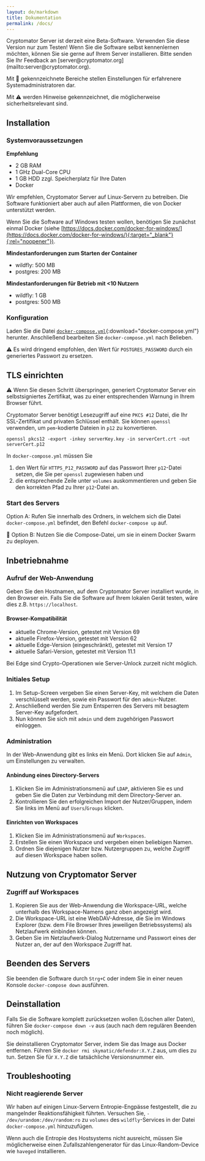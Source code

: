 ```yaml
---
layout: de/markdown
title: Dokumentation
permalink: /docs/
---
```

<p class="lead" markdown="1">Cryptomator Server ist derzeit eine Beta-Software. Verwenden Sie diese Version nur zum Testen! Wenn Sie die Software selbst kennenlernen möchten, können Sie sie gerne auf Ihrem Server installieren. Bitte senden Sie Ihr Feedback an [server@cryptomator.org](mailto:server@cryptomator.org).</p>

Mit :wrench: gekennzeichnete Bereiche stellen Einstellungen für erfahrenere Systemadministratoren dar.

Mit :warning: werden Hinweise gekennzeichnet, die möglicherweise sicherheitsrelevant sind.

## Installation

### Systemvoraussetzungen
**Empfehlung**
* 2 GB RAM
* 1 GHz Dual-Core CPU
* 1 GB HDD zzgl. Speicherplatz für Ihre Daten
* Docker

Wir empfehlen, Cryptomator Server auf Linux-Servern zu betreiben. Die Software funktioniert aber auch auf allen Plattformen, die von Docker unterstützt werden. 

Wenn Sie die Software auf Windows testen wollen, benötigen Sie zunächst einmal Docker (siehe [https://docs.docker.com/docker-for-windows/](https://docs.docker.com/docker-for-windows/){:target="_blank"}{:rel="noopener"}).

**Mindestanforderungen zum Starten der Container**
- wildfly: 500 MB
- postgres: 200 MB

**Mindestanforderungen für Betrieb mit <10 Nutzern**
- wildfly: 1 GB
- postgres: 500 MB

### Konfiguration
Laden Sie die Datei [`docker-compose.yml`](/assets/docker-compose.yml){:download="docker-compose.yml"} herunter. Anschließend bearbeiten Sie `docker-compose.yml` nach Belieben.

:warning: Es wird dringend empfohlen, den Wert für `POSTGRES_PASSWORD` durch ein generiertes Passwort zu ersetzen.

## TLS einrichten

:warning: Wenn Sie diesen Schritt überspringen, generiert Cryptomator Server ein selbstsigniertes Zertifikat, was zu einer entsprechenden Warnung in Ihrem Browser führt.

Cryptomator Server benötigt Lesezugriff auf eine `PKCS #12` Datei, die Ihr SSL-Zertifikat und privaten Schlüssel enthält. Sie können `openssl` verwenden, um `pem`-kodierte Dateien in `p12` zu konvertieren.

```
openssl pkcs12 -export -inkey serverKey.key -in serverCert.crt -out serverCert.p12
```

In `docker-compose.yml` müssen Sie

1. den Wert für `HTTPS_P12_PASSWORD` auf das Passwort Ihrer `p12`-Datei setzen, die Sie per `openssl` zugewiesen haben und
2. die entsprechende Zeile unter `volumes` auskommentieren und geben Sie den korrekten Pfad zu Ihrer `p12`-Datei an.

### Start des Servers
Option A: Rufen Sie innerhalb des Ordners, in welchem sich die Datei `docker-compose.yml` befindet, den Befehl `docker-compose up` auf.

:wrench: Option B: Nutzen Sie die Compose-Datei, um sie in einem Docker Swarm zu deployen.

## Inbetriebnahme

### Aufruf der Web-Anwendung
Geben Sie den Hostnamen, auf dem Cryptomator Server installiert wurde, in den Browser ein. Falls Sie die Software auf Ihrem lokalen Gerät testen, wäre dies z.B. `https://localhost`.

#### Browser-Kompatibilität
- aktuelle Chrome-Version, getestet mit Version 69
- aktuelle Firefox-Version, getestet mit Version 62
- aktuelle Edge-Version (eingeschränkt), getestet mit Version 17
- aktuelle Safari-Version, getestet mit Version 11.1

Bei Edge sind Crypto-Operationen wie Server-Unlock zurzeit nicht möglich.

### Initiales Setup
1. Im Setup-Screen vergeben Sie einen Server-Key, mit welchem die Daten verschlüsselt werden, sowie ein Passwort für den `admin`-Nutzer.
2. Anschließend werden Sie zum Entsperren des Servers mit besagtem Server-Key aufgefordert.
3. Nun können Sie sich mit `admin` und dem zugehörigen Passwort einloggen.

### Administration
In der Web-Anwendung gibt es links ein Menü. Dort klicken Sie auf `Admin`, um Einstellungen zu verwalten.

#### Anbindung eines Directory-Servers
1. Klicken Sie im Administrationsmenü auf `LDAP`, aktivieren Sie es und geben Sie die Daten zur Verbindung mit dem Directory-Server an.
2. Kontrollieren Sie den erfolgreichen Import der Nutzer/Gruppen, indem Sie links im Menü auf `Users`/`Groups` klicken.

#### Einrichten von Workspaces
1. Klicken Sie im Administrationsmenü auf `Workspaces`.
2. Erstellen Sie einen Workspace und vergeben einen beliebigen Namen.
3. Ordnen Sie diejenigen Nutzer bzw. Nutzergruppen zu, welche Zugriff auf diesen Workspace haben sollen.

## Nutzung von Cryptomator Server

### Zugriff auf Workspaces
1. Kopieren Sie aus der Web-Anwendung die Workspace-URL, welche unterhalb des Workspace-Namens ganz oben angezeigt wird.
2. Die Workspace-URL ist eine WebDAV-Adresse, die Sie im Windows Explorer (bzw. dem File Browser Ihres jeweiligen Betriebssystems) als Netzlaufwerk einbinden können.
3. Geben Sie im Netzlaufwerk-Dialog Nutzername und Passwort eines der Nutzer an, der auf den Workspace Zugriff hat.

## Beenden des Servers
Sie beenden die Software durch `Strg+C` oder indem Sie in einer neuen Konsole `docker-compose down` ausführen.

## Deinstallation
Falls Sie die Software komplett zurücksetzen wollen (Löschen aller Daten), führen Sie `docker-compose down -v` aus (auch nach dem regulären Beenden noch möglich).

Sie deinstallieren Cryptomator Server, indem Sie das Image aus Docker entfernen. Führen Sie `docker rmi skymatic/defendor:X.Y.Z` aus, um dies zu tun. Setzen Sie für `X.Y.Z` die tatsächliche Versionsnummer ein.

## Troubleshooting

### Nicht reagierende Server
Wir haben auf einigen Linux-Servern Entropie-Engpässe festgestellt, die zu mangelnder Reaktionsfähigkeit führten. Versuchen Sie, `- /dev/urandom:/dev/random:ro` zu `volumes` des `wildfly`-Services in der Datei `docker-compose.yml` hinzuzufügen.

Wenn auch die Entropie des Hostsystems nicht ausreicht, müssen Sie möglicherweise einen Zufallszahlengenerator für das Linux-Random-Device wie `haveged` installieren.
